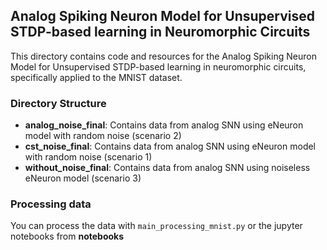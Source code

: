 
## Analog Spiking Neuron Model for Unsupervised STDP-based learning in Neuromorphic Circuits

This directory contains code and resources for the Analog Spiking Neuron Model for Unsupervised STDP-based learning in neuromorphic circuits, specifically applied to the MNIST dataset.

### Directory Structure

- **analog_noise_final**: Contains data from analog SNN using eNeuron model with random noise (scenario 2)
- **cst_noise_final**: Contains data from analog SNN using eNeuron model with random noise (scenario 1)
- **without_noise_final**: Contains data from analog SNN using noiseless eNeuron model (scenario 3)


### Processing data

You can process the data with `main_processing_mnist.py` or the jupyter notebooks from **notebooks**
